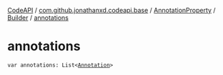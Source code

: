 [CodeAPI](../../../index.md) / [com.github.jonathanxd.codeapi.base](../../index.md) / [AnnotationProperty](../index.md) / [Builder](index.md) / [annotations](.)

# annotations

`var annotations: List<`[`Annotation`](../../-annotation/index.md)`>`